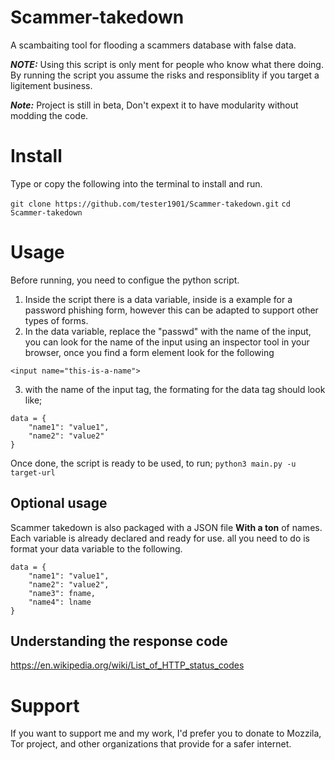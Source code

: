 # Scammer-takedown
A scambaiting tool for flooding a scammers database with false data. 

_**NOTE:**_ Using this script is only ment for people who know what there doing. By running the script you assume the risks and responsiblity if you target a ligitement business.

_**Note:**_ Project is still in beta, Don't expext it to have modularity without modding the code.

# Install

Type or copy the following into the terminal to install and run.

```git clone https://github.com/tester1901/Scammer-takedown.git```
```cd Scammer-takedown```

# Usage

Before running, you need to configue the python script.

1. Inside the script there is a data variable, inside is a example for a password phishing form, however this can be adapted to support other types of forms.
2. In the data variable, replace the "passwd" with the name of the input, you can look for the name of the input using an inspector tool in your browser, once you find a form element look for the following

```<input name="this-is-a-name">```

3. with the name of the input tag, the formating for the data tag should look like;

``` 
data = {
    "name1": "value1",
    "name2": "value2"
}
```

Once done, the script is ready to be used, to run;
```python3 main.py -u target-url```

## Optional usage

Scammer takedown is also packaged with a JSON file **With a ton** of names. Each variable is already declared and ready for use.
all you need to do is format your data variable to the following.

``` 
data = {
    "name1": "value1",
    "name2": "value2",
    "name3": fname,
    "name4": lname
}
```

## Understanding the response code


https://en.wikipedia.org/wiki/List_of_HTTP_status_codes

# Support

If you want to support me and my work, I'd prefer you to donate to Mozzila, Tor project, and other organizations that provide for a safer internet.
